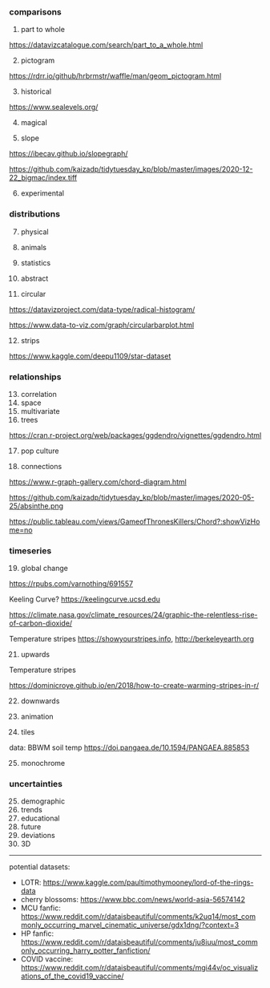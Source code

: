 ### comparisons
1. part to whole

https://datavizcatalogue.com/search/part_to_a_whole.html


2. pictogram

https://rdrr.io/github/hrbrmstr/waffle/man/geom_pictogram.html

3. historical

https://www.sealevels.org/

4. magical

5. slope

https://ibecav.github.io/slopegraph/

https://github.com/kaizadp/tidytuesday_kp/blob/master/images/2020-12-22_bigmac/index.tiff

6. experimental

### distributions
7. physical
8. animals
9. statistics
10. abstract

11. circular

https://datavizproject.com/data-type/radical-histogram/

https://www.data-to-viz.com/graph/circularbarplot.html

12. strips

https://www.kaggle.com/deepu1109/star-dataset


### relationships
13. correlation
14. space
15. multivariate
16. trees

https://cran.r-project.org/web/packages/ggdendro/vignettes/ggdendro.html

17. pop culture

18. connections

https://www.r-graph-gallery.com/chord-diagram.html

https://github.com/kaizadp/tidytuesday_kp/blob/master/images/2020-05-25/absinthe.png

https://public.tableau.com/views/GameofThronesKillers/Chord?:showVizHome=no


### timeseries
19. global change

https://rpubs.com/varnothing/691557


Keeling Curve?
https://keelingcurve.ucsd.edu

https://climate.nasa.gov/climate_resources/24/graphic-the-relentless-rise-of-carbon-dioxide/

Temperature stripes https://showyourstripes.info, http://berkeleyearth.org

21. upwards

Temperature stripes

https://dominicroye.github.io/en/2018/how-to-create-warming-stripes-in-r/

22. downwards

23. animation

24. tiles

data: BBWM soil temp https://doi.pangaea.de/10.1594/PANGAEA.885853

25. monochrome

### uncertainties
25. demographic
26. trends
27. educational
28. future
29. deviations
30. 3D


---

potential datasets:
- LOTR: https://www.kaggle.com/paultimothymooney/lord-of-the-rings-data
- cherry blossoms: https://www.bbc.com/news/world-asia-56574142
- MCU fanfic: https://www.reddit.com/r/dataisbeautiful/comments/k2uq14/most_commonly_occurring_marvel_cinematic_universe/gdx1dng/?context=3
- HP fanfic: https://www.reddit.com/r/dataisbeautiful/comments/ju8iuu/most_commonly_occurring_harry_potter_fanfiction/
- COVID vaccine: https://www.reddit.com/r/dataisbeautiful/comments/mgi44v/oc_visualizations_of_the_covid19_vaccine/

